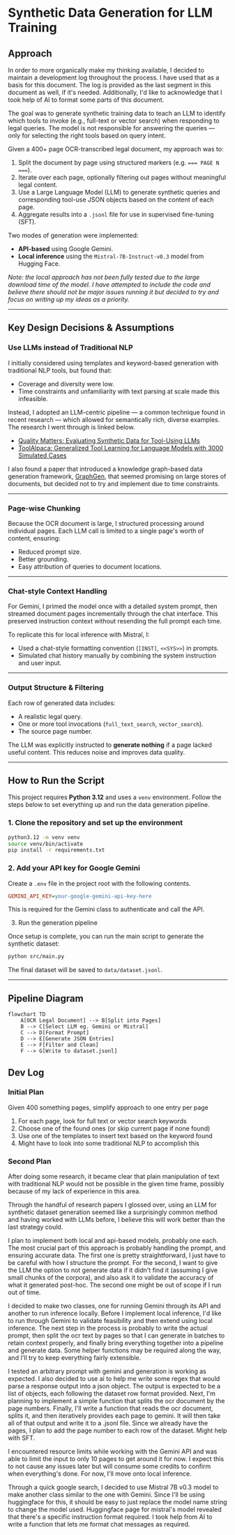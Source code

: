 # Synthetic Data Generation for LLM Training

## Approach

In order to more organically make my thinking available, I decided to maintain
a development log throughout the process. I have used that as a basis for this
document. The log is provided as the last segment in this document as well, if
it's needed. Additionally, I'd like to acknowledge that I took help of AI to
format some parts of this document.

The goal was to generate synthetic training data to teach an LLM to identify
which tools to invoke (e.g., full-text or vector search) when responding to
legal queries. The model is not responsible for answering the queries — only
for selecting the right tools based on query intent.

Given a 400+ page OCR-transcribed legal document, my approach was to:

1. Split the document by page using structured markers (e.g. `=== PAGE N ===`).
2. Iterate over each page, optionally filtering out pages without meaningful legal content.
3. Use a Large Language Model (LLM) to generate synthetic queries and corresponding tool-use JSON objects based on the content of each page.
4. Aggregate results into a `.jsonl` file for use in supervised fine-tuning (SFT).

Two modes of generation were implemented:

- **API-based** using Google Gemini.
- **Local inference** using the `Mistral-7B-Instruct-v0.3` model from Hugging Face.

_Note: the local approach has not been fully tested due to the large download
time of the model. I have attempted to include the code and believe there
should not be major issues running it but decided to try and focus on writing
up my ideas as a priority._

---

## Key Design Decisions & Assumptions

### Use LLMs instead of Traditional NLP

I initially considered using templates and keyword-based generation with traditional NLP tools, but found that:

- Coverage and diversity were low.
- Time constraints and unfamiliarity with text parsing at scale made this infeasible.

Instead, I adopted an LLM-centric pipeline — a common technique found in recent
research — which allowed for semantically rich, diverse examples. The research
I went through is linked below.

- [Quality Matters: Evaluating Synthetic Data for Tool-Using LLMs](https://arxiv.org/pdf/2409.16341)
- [ToolAlpaca: Generalized Tool Learning for Language Models with 3000 Simulated Cases](https://arxiv.org/pdf/2306.05301)

I also found a paper that introduced a knowledge graph-based data generation
framework, [GraphGen](https://arxiv.org/pdf/2505.20416), that seemed promising on large stores of documents, but decided not to
try and implement due to time constraints.

---

### Page-wise Chunking

Because the OCR document is large, I structured processing around individual
pages. Each LLM call is limited to a single page's worth of content, ensuring:

- Reduced prompt size.
- Better grounding.
- Easy attribution of queries to document locations.

---

### Chat-style Context Handling

For Gemini, I primed the model once with a detailed system prompt, then
streamed document pages incrementally through the chat interface. This
preserved instruction context without resending the full prompt each time.

To replicate this for local inference with Mistral, I:

- Used a chat-style formatting convention (`[INST]`, `<<SYS>>`) in prompts.
- Simulated chat history manually by combining the system instruction and user input.

---

### Output Structure & Filtering

Each row of generated data includes:

- A realistic legal query.
- One or more tool invocations (`full_text_search`, `vector_search`).
- The source page number.

The LLM was explicitly instructed to **generate nothing** if a page lacked useful content. This reduces noise and improves data quality.

---

## How to Run the Script

This project requires **Python 3.12** and uses a `venv` environment. Follow the steps below to set everything up and run the data generation pipeline.

### 1. Clone the repository and set up the environment

```bash
python3.12 -m venv venv
source venv/bin/activate
pip install -r requirements.txt
```

### 2. Add your API key for Google Gemini

Create a `.env` file in the project root with the following contents.

```ini
GEMINI_API_KEY=your-google-gemini-api-key-here
```

This is required for the Gemini class to authenticate and call the API.

3. Run the generation pipeline

Once setup is complete, you can run the main script to generate the synthetic dataset:

```bash
python src/main.py
```

The final dataset will be saved to `data/dataset.jsonl`.

---

## Pipeline Diagram

```mermaid
flowchart TD
    A[OCR Legal Document] --> B[Split into Pages]
    B --> C[Select LLM eg. Gemini or Mistral]
    C --> D[Format Prompt]
    D --> E[Generate JSON Entries]
    E --> F[Filter and Clean]
    F --> G[Write to dataset.jsonl]
```

## Dev Log

### Initial Plan

Given 400 something pages, simplify approach to one entry per page

1. For each page, look for full text or vector search keywords
2. Choose one of the found ones (or skip current page if none found)
3. Use one of the templates to insert text based on the keyword found
4. Might have to look into some traditional NLP to accomplish this

### Second Plan

After doing some research, it became clear that plain manipulation of text with
traditional NLP would not be possible in the given time frame, possibly because
of my lack of experience in this area.

Through the handful of research papers I glossed over, using an LLM for
synthetic dataset generation seemed like a surprisingly common method and
having worked with LLMs before, I believe this will work better than the last
strategy could.

I plan to implement both local and api-based models, probably one each. The
most crucial part of this approach is probably handling the prompt, and
ensuring accurate data. The first one is pretty straightforward, I just have to
be careful with how I structure the prompt. For the second, I want to give the
LLM the option to not generate data if it didn't find it (assuming I give small
chunks of the corpora), and also ask it to validate the accuracy of what it
generated post-hoc. The second one might be out of scope if I run out of time.

I decided to make two classes, one for running Gemini through its API and
another to run inference locally. Before I implement local inference, I'd like
to run through Gemini to validate feasibility and then extend using local
inference. The next step in the process is probably to write the actual prompt,
then split the ocr text by pages so that I can generate in batches to retain
context properly, and finally bring everything together into a pipeline and
generate data. Some helper functions may be required along the way, and I'll
try to keep everything fairly extensible.

I tested an arbitrary prompt with gemini and generation is working as expected.
I also decided to use ai to help me write some regex that would parse a
response output into a json object. The output is expected to be a list of
objects, each following the dataset row format provided. Next, I'm planning to
implement a simple function that splits the ocr document by the page numbers.
Finally, I'll write a function that reads the ocr document, splits it, and then
iteratively provides each page to gemini. It will then take all of that output
and write it to a .jsonl file. Since we already have the pages, I plan to add
the page number to each row of the dataset. Might help with SFT.

I encountered resource limits while working with the Gemini API and was able to
limit the input to only 10 pages to get around it for now. I expect this to not
cause any issues later but will consume some credits to confirm when
everything's done. For now, I'll move onto local inference.

Through a quick google search, I decided to use Mistral 7B v0.3 model to make
another class similar to the one with Gemini. Since I'll be using huggingface
for this, it should be easy to just replace the model name string to change the
model used. Huggingface page for mistral's model revealed that there's a
specific instruction format required. I took help from AI to write a function
that lets me format chat messages as required.
